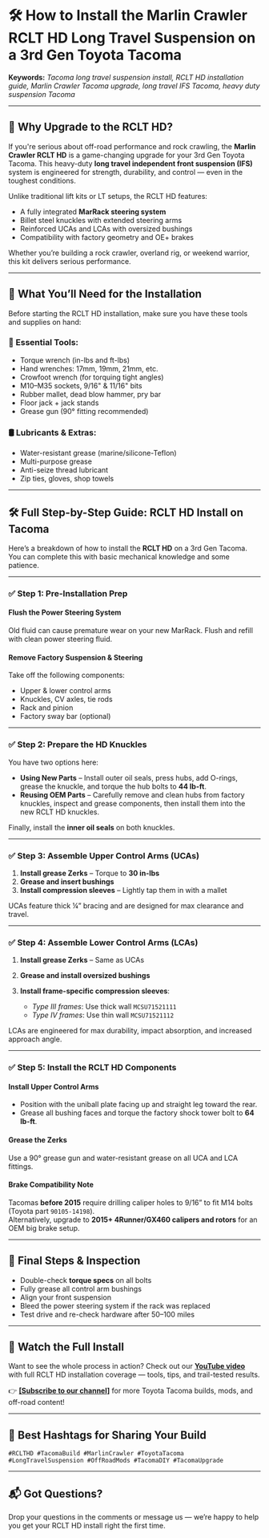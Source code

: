# 🛠️ How to Install the Marlin Crawler RCLT HD Long Travel Suspension on a 3rd Gen Toyota Tacoma

**Keywords:** _Tacoma long travel suspension install, RCLT HD installation guide, Marlin Crawler Tacoma upgrade, long travel IFS Tacoma, heavy duty suspension Tacoma_

---

## 🚙 Why Upgrade to the RCLT HD?

If you're serious about off-road performance and rock crawling, the **Marlin Crawler RCLT HD** is a game-changing upgrade for your 3rd Gen Toyota Tacoma. This heavy-duty **long travel independent front suspension (IFS)** system is engineered for strength, durability, and control — even in the toughest conditions.

Unlike traditional lift kits or LT setups, the RCLT HD features:

- A fully integrated **MarRack steering system**  
- Billet steel knuckles with extended steering arms  
- Reinforced UCAs and LCAs with oversized bushings  
- Compatibility with factory geometry and OE+ brakes  

Whether you’re building a rock crawler, overland rig, or weekend warrior, this kit delivers serious performance.

---

## 🔧 What You’ll Need for the Installation

Before starting the RCLT HD installation, make sure you have these tools and supplies on hand:

### 🧰 Essential Tools:

- Torque wrench (in-lbs and ft-lbs)
- Hand wrenches: 17mm, 19mm, 21mm, etc.  
- Crowfoot wrench (for torquing tight angles)
- M10–M35 sockets, 9/16" & 11/16" bits  
- Rubber mallet, dead blow hammer, pry bar  
- Floor jack + jack stands  
- Grease gun (90° fitting recommended)

### 🛢️ Lubricants & Extras:

- Water-resistant grease (marine/silicone-Teflon)  
- Multi-purpose grease  
- Anti-seize thread lubricant  
- Zip ties, gloves, shop towels

---

## 🛠️ Full Step-by-Step Guide: RCLT HD Install on Tacoma

Here’s a breakdown of how to install the **RCLT HD** on a 3rd Gen Tacoma. You can complete this with basic mechanical knowledge and some patience.

---

### ✅ Step 1: Pre-Installation Prep

#### Flush the Power Steering System  
Old fluid can cause premature wear on your new MarRack. Flush and refill with clean power steering fluid.

#### Remove Factory Suspension & Steering  
Take off the following components:

- Upper & lower control arms  
- Knuckles, CV axles, tie rods  
- Rack and pinion  
- Factory sway bar (optional)

---

### ✅ Step 2: Prepare the HD Knuckles

You have two options here:

- **Using New Parts** – Install outer oil seals, press hubs, add O-rings, grease the knuckle, and torque the hub bolts to **44 lb-ft**.  
- **Reusing OEM Parts** – Carefully remove and clean hubs from factory knuckles, inspect and grease components, then install them into the new RCLT HD knuckles.

Finally, install the **inner oil seals** on both knuckles.

---

### ✅ Step 3: Assemble Upper Control Arms (UCAs)

1. **Install grease Zerks** – Torque to **30 in-lbs**  
2. **Grease and insert bushings**  
3. **Install compression sleeves** – Lightly tap them in with a mallet

UCAs feature thick ¼” bracing and are designed for max clearance and travel.

---

### ✅ Step 4: Assemble Lower Control Arms (LCAs)

1. **Install grease Zerks** – Same as UCAs  
2. **Grease and install oversized bushings**  
3. **Install frame-specific compression sleeves**:

   - *Type III frames*: Use thick wall `MCSU71521111`  
   - *Type IV frames*: Use thin wall `MCSU71521112`

LCAs are engineered for max durability, impact absorption, and increased approach angle.

---

### ✅ Step 5: Install the RCLT HD Components

#### Install Upper Control Arms

- Position with the uniball plate facing up and straight leg toward the rear.  
- Grease all bushing faces and torque the factory shock tower bolt to **64 lb-ft**.

#### Grease the Zerks

Use a 90° grease gun and water-resistant grease on all UCA and LCA fittings.

#### Brake Compatibility Note

Tacomas **before 2015** require drilling caliper holes to 9/16” to fit M14 bolts (Toyota part `90105-14198`).  
Alternatively, upgrade to **2015+ 4Runner/GX460 calipers and rotors** for an OEM big brake setup.

---

## 🧪 Final Steps & Inspection

- Double-check **torque specs** on all bolts  
- Fully grease all control arm bushings  
- Align your front suspension  
- Bleed the power steering system if the rack was replaced  
- Test drive and re-check hardware after 50–100 miles

---

## 📸 Watch the Full Install

Want to see the whole process in action? Check out our **[YouTube video](https://youtu.be/ptKyAY0qIQM?si=u2tImJJrQzOSX9je)** with full RCLT HD installation coverage — tools, tips, and trail-tested results.

👉 **[[Subscribe to our channel]](https://www.youtube.com/@realsystemrobot)** for more Toyota Tacoma builds, mods, and off-road content!

---

## 🔖 Best Hashtags for Sharing Your Build

`#RCLTHD #TacomaBuild #MarlinCrawler #ToyotaTacoma #LongTravelSuspension #OffRoadMods #TacomaDIY #TacomaUpgrade`

---

## 📬 Got Questions?

Drop your questions in the comments or message us — we’re happy to help you get your RCLT HD install right the first time.
